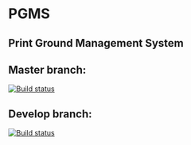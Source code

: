 # PGMS
## Print Ground Management System

## Master branch:
[![Build status](https://ci.appveyor.com/api/projects/status/q6km31jetoqpx7me/branch/master?svg=true)](https://ci.appveyor.com/project/PrintGroundLtd/pgms/branch/master)

## Develop branch:
[![Build status](https://ci.appveyor.com/api/projects/status/q6km31jetoqpx7me/branch/develop?svg=true)](https://ci.appveyor.com/project/PrintGroundLtd/pgms/branch/develop)